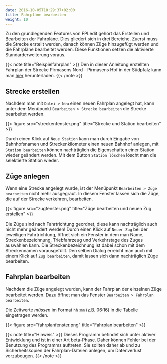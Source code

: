 ```yaml
---
date: 2016-10-05T18:29:37+02:00
title: Fahrpläne bearbeiten
weight: 10
---
```


Zu den grundlegenden Features von FPLedit gehört das Erstellen und Bearbeiten der Fahrpläne. Dies gliedert sich in drei Bereiche. Zuerst muss die Strecke erstellt werden, danach können Züge hinzugefügt werden und die Fahrpläne bearbeitet werden. Diese Funktionen setzen die aktivierte Standarderweiterung voraus.

{{< note title="Beispielfahrplan" >}}
Den in dieser Anleitung erstellten Fahrplan der Strecke Pirmasens Nord - Pirmasens Hbf in der Südpfalz kann man [hier](/files/kbs_672.bfpl) herunterladen.
{{< /note >}}

## Strecke erstellen

Nachdem man mit `Datei > Neu` einen neuen Fahrplan angelegt hat, kann unter dem Menüpunkt `Bearbeiten > Strecke bearbeiten` die Strecke bearbeitet werden.

{{< figure src="streckenfenster.png" title="Strecke und Station bearbeiten" >}}

Durch einen Klick auf `Neue Station` kann man durch Eingabe von Bahnhofsnamen und Streckenkilometer einen neuen Bahnhof anlegen, mit `Station bearbeiten` können nachträglich die Eigenschaften einer Station wieder geändert werden. Mit dem Button `Station löschen` löscht man die selektierte Station wieder.

## Züge anlegen

Wenn eine Strecke angelegt wurde, ist der Menüpunkt `Bearbeiten > Züge bearbeiten` nicht mehr ausgegraut. In diesem Fenster lassen sich die Züge, die auf der Strecke verkehren, bearbeiten.

{{< figure src="zugfenster.png" title="Züge bearbeiten und neuen Zug erstellen" >}}

Die Züge sind nach Fahrtrichtung geordnet, diese kann nachträglich auch nicht mehr geändert werden! Durch einen Klick auf `Neuer Zug` bei der jeweiligen Fahrtrichtung, öffnet sich ein Fenster in dem man Name, Streckenbezeichnung, Triebfahrzeug und Verkehrstage des Zuges auswählen kann. Die Streckenbezeichnung ist dabei schon mit dem Streckennamen vorausgefüllt. Den selben Dialog erreicht man auch mit einem Klick auf `Zug bearbeiten`, damit lassen sich dann nachträglich Züge bearbeiten.

## Fahrplan bearbeiten

Nachdem die Züge angelegt wurden, kann der Fahrplan der einzelnen Züge bearbeitet werden. Dazu öffnet man das Fenster `Bearbeiten > Fahrplan bearbeiten`.

Die Zeitwerte *müssen* im Format `hh:mm` (z.B. 06:16) in die Tabelle eingetragen werden.

{{< figure src="fahrplanfenster.png" title="Fahrplan bearbeiten" >}}

{{< note title="Hinweis" >}}
Dieses Programm befindet sich unter aktiver Entwicklung und ist in einer Art beta-Phase. Daher können Fehler bei der Benutzung des Programms auftreten. Sie sollten daher ab und zu Sicherheitskopien der Fahrplan-Dateien anlegen, um Datenverlust vorzubeugen.
{{< /note >}}
